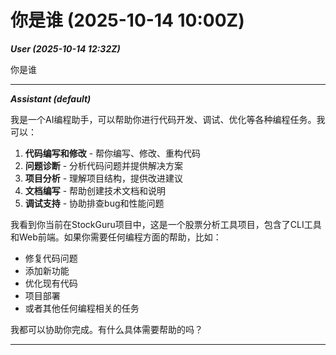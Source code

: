 <!-- Generated by SpecStory -->

<!-- cursor Session 52c60a37-f68f-4032-8891-8c584907147d (2025-10-14 10:00Z) -->

# 你是谁 (2025-10-14 10:00Z)

_**User (2025-10-14 12:32Z)**_

你是谁

---

_**Assistant (default)**_

我是一个AI编程助手，可以帮助你进行代码开发、调试、优化等各种编程任务。我可以：

1. **代码编写和修改** - 帮你编写、修改、重构代码
2. **问题诊断** - 分析代码问题并提供解决方案
3. **项目分析** - 理解项目结构，提供改进建议
4. **文档编写** - 帮助创建技术文档和说明
5. **调试支持** - 协助排查bug和性能问题

我看到你当前在StockGuru项目中，这是一个股票分析工具项目，包含了CLI工具和Web前端。如果你需要任何编程方面的帮助，比如：

- 修复代码问题
- 添加新功能
- 优化现有代码
- 项目部署
- 或者其他任何编程相关的任务

我都可以协助你完成。有什么具体需要帮助的吗？

---

